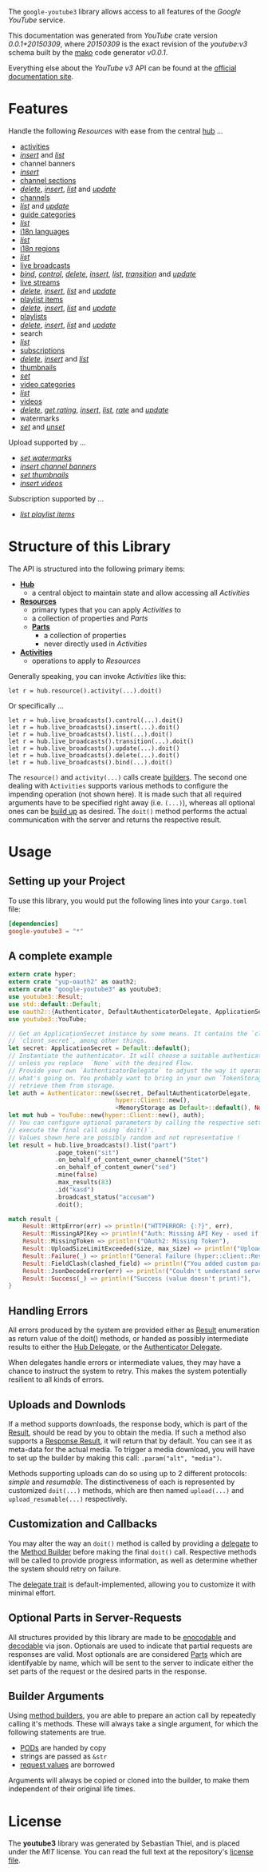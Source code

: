 <!---
DO NOT EDIT !
This file was generated automatically from 'src/mako/README.md.mako'
DO NOT EDIT !
-->
The `google-youtube3` library allows access to all features of the *Google YouTube* service.

This documentation was generated from *YouTube* crate version *0.0.1+20150309*, where *20150309* is the exact revision of the *youtube:v3* schema built by the [mako](http://www.makotemplates.org/) code generator *v0.0.1*.

Everything else about the *YouTube* *v3* API can be found at the
[official documentation site](https://developers.google.com/youtube/v3).
# Features

Handle the following *Resources* with ease from the central [hub](http://byron.github.io/google-apis-rs/google-youtube3/struct.YouTube.html) ... 

* [activities](http://byron.github.io/google-apis-rs/google-youtube3/struct.Activity.html)
 * [*insert*](http://byron.github.io/google-apis-rs/google-youtube3/struct.ActivityInsertCall.html) and [*list*](http://byron.github.io/google-apis-rs/google-youtube3/struct.ActivityListCall.html)
* channel banners
 * [*insert*](http://byron.github.io/google-apis-rs/google-youtube3/struct.ChannelBannerInsertCall.html)
* [channel sections](http://byron.github.io/google-apis-rs/google-youtube3/struct.ChannelSection.html)
 * [*delete*](http://byron.github.io/google-apis-rs/google-youtube3/struct.ChannelSectionDeleteCall.html), [*insert*](http://byron.github.io/google-apis-rs/google-youtube3/struct.ChannelSectionInsertCall.html), [*list*](http://byron.github.io/google-apis-rs/google-youtube3/struct.ChannelSectionListCall.html) and [*update*](http://byron.github.io/google-apis-rs/google-youtube3/struct.ChannelSectionUpdateCall.html)
* [channels](http://byron.github.io/google-apis-rs/google-youtube3/struct.Channel.html)
 * [*list*](http://byron.github.io/google-apis-rs/google-youtube3/struct.ChannelListCall.html) and [*update*](http://byron.github.io/google-apis-rs/google-youtube3/struct.ChannelUpdateCall.html)
* [guide categories](http://byron.github.io/google-apis-rs/google-youtube3/struct.GuideCategory.html)
 * [*list*](http://byron.github.io/google-apis-rs/google-youtube3/struct.GuideCategoryListCall.html)
* [i18n languages](http://byron.github.io/google-apis-rs/google-youtube3/struct.I18nLanguage.html)
 * [*list*](http://byron.github.io/google-apis-rs/google-youtube3/struct.I18nLanguageListCall.html)
* [i18n regions](http://byron.github.io/google-apis-rs/google-youtube3/struct.I18nRegion.html)
 * [*list*](http://byron.github.io/google-apis-rs/google-youtube3/struct.I18nRegionListCall.html)
* [live broadcasts](http://byron.github.io/google-apis-rs/google-youtube3/struct.LiveBroadcast.html)
 * [*bind*](http://byron.github.io/google-apis-rs/google-youtube3/struct.LiveBroadcastBindCall.html), [*control*](http://byron.github.io/google-apis-rs/google-youtube3/struct.LiveBroadcastControlCall.html), [*delete*](http://byron.github.io/google-apis-rs/google-youtube3/struct.LiveBroadcastDeleteCall.html), [*insert*](http://byron.github.io/google-apis-rs/google-youtube3/struct.LiveBroadcastInsertCall.html), [*list*](http://byron.github.io/google-apis-rs/google-youtube3/struct.LiveBroadcastListCall.html), [*transition*](http://byron.github.io/google-apis-rs/google-youtube3/struct.LiveBroadcastTransitionCall.html) and [*update*](http://byron.github.io/google-apis-rs/google-youtube3/struct.LiveBroadcastUpdateCall.html)
* [live streams](http://byron.github.io/google-apis-rs/google-youtube3/struct.LiveStream.html)
 * [*delete*](http://byron.github.io/google-apis-rs/google-youtube3/struct.LiveStreamDeleteCall.html), [*insert*](http://byron.github.io/google-apis-rs/google-youtube3/struct.LiveStreamInsertCall.html), [*list*](http://byron.github.io/google-apis-rs/google-youtube3/struct.LiveStreamListCall.html) and [*update*](http://byron.github.io/google-apis-rs/google-youtube3/struct.LiveStreamUpdateCall.html)
* [playlist items](http://byron.github.io/google-apis-rs/google-youtube3/struct.PlaylistItem.html)
 * [*delete*](http://byron.github.io/google-apis-rs/google-youtube3/struct.PlaylistItemDeleteCall.html), [*insert*](http://byron.github.io/google-apis-rs/google-youtube3/struct.PlaylistItemInsertCall.html), [*list*](http://byron.github.io/google-apis-rs/google-youtube3/struct.PlaylistItemListCall.html) and [*update*](http://byron.github.io/google-apis-rs/google-youtube3/struct.PlaylistItemUpdateCall.html)
* [playlists](http://byron.github.io/google-apis-rs/google-youtube3/struct.Playlist.html)
 * [*delete*](http://byron.github.io/google-apis-rs/google-youtube3/struct.PlaylistDeleteCall.html), [*insert*](http://byron.github.io/google-apis-rs/google-youtube3/struct.PlaylistInsertCall.html), [*list*](http://byron.github.io/google-apis-rs/google-youtube3/struct.PlaylistListCall.html) and [*update*](http://byron.github.io/google-apis-rs/google-youtube3/struct.PlaylistUpdateCall.html)
* search
 * [*list*](http://byron.github.io/google-apis-rs/google-youtube3/struct.SearchListCall.html)
* [subscriptions](http://byron.github.io/google-apis-rs/google-youtube3/struct.Subscription.html)
 * [*delete*](http://byron.github.io/google-apis-rs/google-youtube3/struct.SubscriptionDeleteCall.html), [*insert*](http://byron.github.io/google-apis-rs/google-youtube3/struct.SubscriptionInsertCall.html) and [*list*](http://byron.github.io/google-apis-rs/google-youtube3/struct.SubscriptionListCall.html)
* [thumbnails](http://byron.github.io/google-apis-rs/google-youtube3/struct.Thumbnail.html)
 * [*set*](http://byron.github.io/google-apis-rs/google-youtube3/struct.ThumbnailSetCall.html)
* [video categories](http://byron.github.io/google-apis-rs/google-youtube3/struct.VideoCategory.html)
 * [*list*](http://byron.github.io/google-apis-rs/google-youtube3/struct.VideoCategoryListCall.html)
* [videos](http://byron.github.io/google-apis-rs/google-youtube3/struct.Video.html)
 * [*delete*](http://byron.github.io/google-apis-rs/google-youtube3/struct.VideoDeleteCall.html), [*get rating*](http://byron.github.io/google-apis-rs/google-youtube3/struct.VideoGetRatingCall.html), [*insert*](http://byron.github.io/google-apis-rs/google-youtube3/struct.VideoInsertCall.html), [*list*](http://byron.github.io/google-apis-rs/google-youtube3/struct.VideoListCall.html), [*rate*](http://byron.github.io/google-apis-rs/google-youtube3/struct.VideoRateCall.html) and [*update*](http://byron.github.io/google-apis-rs/google-youtube3/struct.VideoUpdateCall.html)
* watermarks
 * [*set*](http://byron.github.io/google-apis-rs/google-youtube3/struct.WatermarkSetCall.html) and [*unset*](http://byron.github.io/google-apis-rs/google-youtube3/struct.WatermarkUnsetCall.html)


Upload supported by ...

* [*set watermarks*](http://byron.github.io/google-apis-rs/google-youtube3/struct.WatermarkSetCall.html)
* [*insert channel banners*](http://byron.github.io/google-apis-rs/google-youtube3/struct.ChannelBannerInsertCall.html)
* [*set thumbnails*](http://byron.github.io/google-apis-rs/google-youtube3/struct.ThumbnailSetCall.html)
* [*insert videos*](http://byron.github.io/google-apis-rs/google-youtube3/struct.VideoInsertCall.html)

Subscription supported by ...

* [*list playlist items*](http://byron.github.io/google-apis-rs/google-youtube3/struct.PlaylistItemListCall.html)



# Structure of this Library

The API is structured into the following primary items:

* **[Hub](http://byron.github.io/google-apis-rs/google-youtube3/struct.YouTube.html)**
    * a central object to maintain state and allow accessing all *Activities*
* **[Resources](http://byron.github.io/google-apis-rs/google-youtube3/trait.Resource.html)**
    * primary types that you can apply *Activities* to
    * a collection of properties and *Parts*
    * **[Parts](http://byron.github.io/google-apis-rs/google-youtube3/trait.Part.html)**
        * a collection of properties
        * never directly used in *Activities*
* **[Activities](http://byron.github.io/google-apis-rs/google-youtube3/trait.CallBuilder.html)**
    * operations to apply to *Resources*

Generally speaking, you can invoke *Activities* like this:

```Rust,ignore
let r = hub.resource().activity(...).doit()
```

Or specifically ...

```ignore
let r = hub.live_broadcasts().control(...).doit()
let r = hub.live_broadcasts().insert(...).doit()
let r = hub.live_broadcasts().list(...).doit()
let r = hub.live_broadcasts().transition(...).doit()
let r = hub.live_broadcasts().update(...).doit()
let r = hub.live_broadcasts().delete(...).doit()
let r = hub.live_broadcasts().bind(...).doit()
```

The `resource()` and `activity(...)` calls create [builders][builder-pattern]. The second one dealing with `Activities` 
supports various methods to configure the impending operation (not shown here). It is made such that all required arguments have to be 
specified right away (i.e. `(...)`), whereas all optional ones can be [build up][builder-pattern] as desired.
The `doit()` method performs the actual communication with the server and returns the respective result.

# Usage

## Setting up your Project

To use this library, you would put the following lines into your `Cargo.toml` file:

```toml
[dependencies]
google-youtube3 = "*"
```

## A complete example

```Rust
extern crate hyper;
extern crate "yup-oauth2" as oauth2;
extern crate "google-youtube3" as youtube3;
use youtube3::Result;
use std::default::Default;
use oauth2::{Authenticator, DefaultAuthenticatorDelegate, ApplicationSecret, MemoryStorage};
use youtube3::YouTube;

// Get an ApplicationSecret instance by some means. It contains the `client_id` and 
// `client_secret`, among other things.
let secret: ApplicationSecret = Default::default();
// Instantiate the authenticator. It will choose a suitable authentication flow for you, 
// unless you replace  `None` with the desired Flow.
// Provide your own `AuthenticatorDelegate` to adjust the way it operates and get feedback about 
// what's going on. You probably want to bring in your own `TokenStorage` to persist tokens and
// retrieve them from storage.
let auth = Authenticator::new(&secret, DefaultAuthenticatorDelegate,
                              hyper::Client::new(),
                              <MemoryStorage as Default>::default(), None);
let mut hub = YouTube::new(hyper::Client::new(), auth);
// You can configure optional parameters by calling the respective setters at will, and
// execute the final call using `doit()`.
// Values shown here are possibly random and not representative !
let result = hub.live_broadcasts().list("part")
             .page_token("sit")
             .on_behalf_of_content_owner_channel("Stet")
             .on_behalf_of_content_owner("sed")
             .mine(false)
             .max_results(83)
             .id("kasd")
             .broadcast_status("accusam")
             .doit();

match result {
    Result::HttpError(err) => println!("HTTPERROR: {:?}", err),
    Result::MissingAPIKey => println!("Auth: Missing API Key - used if there are no scopes"),
    Result::MissingToken => println!("OAuth2: Missing Token"),
    Result::UploadSizeLimitExceeded(size, max_size) => println!("Upload size too big: {} of {}", size, max_size),
    Result::Failure(_) => println!("General Failure (hyper::client::Response doesn't print)"),
    Result::FieldClash(clashed_field) => println!("You added custom parameter which is part of builder: {:?}", clashed_field),
    Result::JsonDecodeError(err) => println!("Couldn't understand server reply - maybe API needs update: {:?}", err),
    Result::Success(_) => println!("Success (value doesn't print)"),
}

```
## Handling Errors

All errors produced by the system are provided either as [Result](http://byron.github.io/google-apis-rs/google-youtube3/enum.Result.html) enumeration as return value of 
the doit() methods, or handed as possibly intermediate results to either the 
[Hub Delegate](http://byron.github.io/google-apis-rs/google-youtube3/trait.Delegate.html), or the [Authenticator Delegate](http://byron.github.io/google-apis-rs/google-youtube3/../yup-oauth2/trait.AuthenticatorDelegate.html).

When delegates handle errors or intermediate values, they may have a chance to instruct the system to retry. This 
makes the system potentially resilient to all kinds of errors.

## Uploads and Downlods
If a method supports downloads, the response body, which is part of the [Result](http://byron.github.io/google-apis-rs/google-youtube3/enum.Result.html), should be
read by you to obtain the media.
If such a method also supports a [Response Result](http://byron.github.io/google-apis-rs/google-youtube3/trait.ResponseResult.html), it will return that by default.
You can see it as meta-data for the actual media. To trigger a media download, you will have to set up the builder by making
this call: `.param("alt", "media")`.

Methods supporting uploads can do so using up to 2 different protocols: 
*simple* and *resumable*. The distinctiveness of each is represented by customized 
`doit(...)` methods, which are then named `upload(...)` and `upload_resumable(...)` respectively.

## Customization and Callbacks

You may alter the way an `doit()` method is called by providing a [delegate](http://byron.github.io/google-apis-rs/google-youtube3/trait.Delegate.html) to the 
[Method Builder](http://byron.github.io/google-apis-rs/google-youtube3/trait.CallBuilder.html) before making the final `doit()` call. 
Respective methods will be called to provide progress information, as well as determine whether the system should 
retry on failure.

The [delegate trait](http://byron.github.io/google-apis-rs/google-youtube3/trait.Delegate.html) is default-implemented, allowing you to customize it with minimal effort.

## Optional Parts in Server-Requests

All structures provided by this library are made to be [enocodable](http://byron.github.io/google-apis-rs/google-youtube3/trait.RequestValue.html) and 
[decodable](http://byron.github.io/google-apis-rs/google-youtube3/trait.ResponseResult.html) via json. Optionals are used to indicate that partial requests are responses are valid.
Most optionals are are considered [Parts](http://byron.github.io/google-apis-rs/google-youtube3/trait.Part.html) which are identifyable by name, which will be sent to 
the server to indicate either the set parts of the request or the desired parts in the response.

## Builder Arguments

Using [method builders](http://byron.github.io/google-apis-rs/google-youtube3/trait.CallBuilder.html), you are able to prepare an action call by repeatedly calling it's methods.
These will always take a single argument, for which the following statements are true.

* [PODs][wiki-pod] are handed by copy
* strings are passed as `&str`
* [request values](http://byron.github.io/google-apis-rs/google-youtube3/trait.RequestValue.html) are borrowed

Arguments will always be copied or cloned into the builder, to make them independent of their original life times.

[wiki-pod]: http://en.wikipedia.org/wiki/Plain_old_data_structure
[builder-pattern]: http://en.wikipedia.org/wiki/Builder_pattern
[google-go-api]: https://github.com/google/google-api-go-client

# License
The **youtube3** library was generated by Sebastian Thiel, and is placed 
under the *MIT* license.
You can read the full text at the repository's [license file][repo-license].

[repo-license]: https://github.com/Byron/google-apis-rs/LICENSE.md
